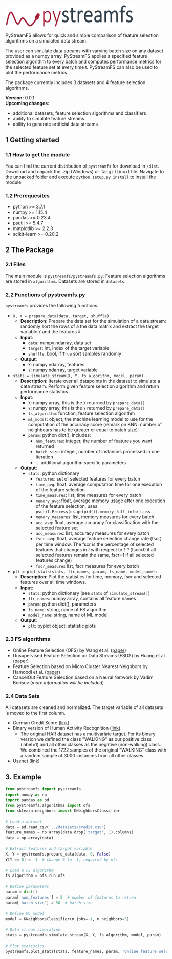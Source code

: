 <img src="./dist/logo.png" width="400" height="70"/>

PyStreamFS allows for quick and simple comparison of feature selection algorithms on a simulated data stream.

The user can simulate data streams with varying batch size on any dataset provided as a numpy array. 
PyStreamFS applies a specified feature selection algorithm to every batch and computes performance metrics for the
selected feature set at every time t. PyStreamFS can also be used to plot the performance metrics.

The package currently includes 3 datasets and 4 feature selection algorithms.

**Version:** 0.0.1<br>
**Upcoming changes:**
* additional datasets, feature selection algorithms and classifiers
* ability to simulate feature streams
* ability to generate artificial data streams

## 1 Getting started
### 1.1 How to get the module
You can find the current distribution of ``pystreamfs`` for download in ``/dist``. 
Download and unpack the .zip (Windows) or .tar.gz (Linux) file. Navigate to the unpacked folder and execute
``python setup.py install`` to install the module.

### 1.2 Prerequesites
* python >= 3.7.1
* numpy >= 1.15.4
* pandas >= 0.23.4
* psutil >= 5.4.7
* matplotlib >= 2.2.3
* scikit-learn >= 0.20.2
 
## 2 The Package  
### 2.1 Files
The main module is ``pystreamfs/pystreamfs.py``. Feature selection algorithms are stored in ``algorithms``. 
Datasets are stored in ``datasets``.
 
### 2.2 Functions of pystreamfs.py
``pystreamfs`` provides the following functions:
* ``X, Y = prepare_data(data, target, shuffle)``
    * **Description**: Prepare the data set for the simulation of a data stream: randomly sort the rows of a the data matrix and extract the target variable ``Y`` and the features ``X``
    * **Input**:
        * ``data``: numpy.ndarray, data set
        * ``target``: int, index of the target variable
        * ``shuffle``: bool, if ``True`` sort samples randomly
    * **Output**:
        * ``X``: numpy.ndarray, features
        * ``Y``: numpy.ndarray, target variable
* ``stats = simulate_stream(X, Y, fs_algorithm, model, param)``
    * **Description**: Iterate over all datapoints in the dataset to simulate a data stream. 
    Perform given feature selection algorithm and return performance statistics.
    * **Input**:
        * ``X``: numpy array, this is the ``X`` returned by ``prepare_data()``
        * ``Y``: numpy array, this is the ``Y`` returned by ``prepare_data()``
        * ``fs_algorithm``: function, feature selection algorithm
        * ``ml_model``: object, the machine learning model to use for the computation of the accuracy score 
        (remark on KNN: number of neighbours has to be greater or equal to batch size)
        * ``param``: python dict(), includes:
            * ``num_features``: integer, the number of features you want returned
            * ``batch_size``: integer, number of instances processed in one iteration
            * ... additional algorithm specific parameters
    * **Output**:
        * ``stats``: python dictionary
            * ``features``: set of selected features for every batch
            * ``time_avg``: float, average computation time for one execution of the feature selection
            * ``time_measures``: list, time measures for every batch
            * ``memory_avg``: float, average memory usage after one execution of the feature selection, uses ``psutil.Process(os.getpid()).memory_full_info().uss``
            * ``memory_measures``: list, memory measures for every batch
            * ``acc_avg``: float, average accuracy for classification with the selected feature set
            * ``acc_measures``: list, accuracy measures for every batch
            * ``fscr_avg``: float, average feature selection change rate (fscr) per time window. 
            The fscr is the percentage of selected features that changes in *t* with respect to *t-1* (fscr=0 if all selected features remain the same, fscr=1 if all selected features change)
            * ``fscr_measures`` list, fscr measures for every batch
* ``plt = plot_stats(stats, ftr_names, param, fs_name, model_name):``
    * **Description**: Plot the statistics for time, memory, fscr and selected features over all time windows.
    * **Input**:
        * ``stats``: python dictionary (see ``stats`` of ``simulate_stream()``)
        * ``ftr_names``: numpy array, contains all feature names
        * ``param``: python dict(), parameters
        * ``fs_name``: string, name of FS algorithm
        * ``model_name``: string, name of ML model
    * **Output**:
        * ``plt``: pyplot object: statistic plots

### 2.3 FS algorithms
* Online Feature Selection (OFS) by Wang et al. ([paper](https://ink.library.smu.edu.sg/cgi/viewcontent.cgi?article=3277&context=sis_research))
* Unsupervised Feature Selection on Data Streams (FSDS) by Huang et al.([paper](http://www.shivakasiviswanathan.com/CIKM15.pdf))
* Feature Selection based on Micro Cluster Nearest Neighbors by Hamoodi et al. ([paper](https://www.researchgate.net/profile/Mahmood_Shakir2/publication/326949948_Real-Time_Feature_Selection_Technique_with_Concept_Drift_Detection_using_Adaptive_Micro-Clusters_for_Data_Stream_Mining/links/5b89149e4585151fd13e1b1a/Real-Time-Feature-Selection-Technique-with-Concept-Drift-Detection-using-Adaptive-Micro-Clusters-for-Data-Stream-Mining.pdf))
* CancelOut Feature Selection based on a Neural Network by Vadim Borisov (*more information will be included*)
    
### 2.4 Data Sets
All datasets are cleaned and normalized. The target variable of all datasets is moved to the first column.
* German Credit Score ([link](https://archive.ics.uci.edu/ml/datasets/statlog+(german+credit+data)))
* Binary version of Human Activity Recognition ([link](https://archive.ics.uci.edu/ml/datasets/Human+Activity+Recognition+Using+Smartphones)).
    * The original HAR dataset has a multivariate target. For its binary version we defined the class "WALKING" as our positive class (label=1) and all other classes as the negative (non-walking) class. 
    We combined the 1722 samples of the original "WALKING" class with a random sample of 3000 instances from all other classes.
* Usenet ([link](http://www.liaad.up.pt/kdus/products/datasets-for-concept-drift))


## 3. Example
```python
from pystreamfs import pystreamfs
import numpy as np
import pandas as pd
from pystreamfs.algorithms import ofs
from sklearn.neighbors import KNeighborsClassifier

# Load a dataset
data = pd.read_csv('../datasets/credit.csv')
feature_names = np.array(data.drop('target', 1).columns)
data = np.array(data)

# Extract features and target variable
X, Y = pystreamfs.prepare_data(data, 0, False)
Y[Y == 0] = -1  # change 0 to -1, required by ofs

# Load a FS algorithm
fs_algorithm = ofs.run_ofs

# Define parameters
param = dict()
param['num_features'] = 5  # number of features to return
param['batch_size'] = 50  # batch size

# Define ML model
model = KNeighborsClassifier(n_jobs=-1, n_neighbors=5)

# Data stream simulation
stats = pystreamfs.simulate_stream(X, Y, fs_algorithm, model, param)

# Plot statistics
pystreamfs.plot_stats(stats, feature_names, param, 'Online feature selection (OFS)', 'K Nearest Neighbor').show()
```